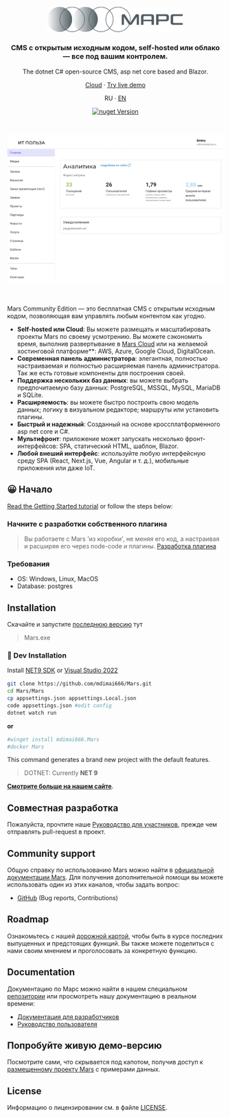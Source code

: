 <p align="center">
  <a href="https://Mars-dotnet.org/#gh-light-mode-only">
    <img src="assets/mars-logo.svg" width="318px" alt="Mars logo" />
  </a>
  <!-- <a href="https://Mars-dotnet.org/#gh-dark-mode-only">
    <img src="assets/mars-logo.svg" width="318px" alt="Mars logo" />
  </a> -->
</p>

<h3 align="center">CMS с открытым исходным кодом, self-hosted или облако — все под вашим контролем.</h3>

<p align="center">The dotnet C# open-source CMS, asp net core based and Blazor.</p>
<p align="center"><a href="https://cloud.Mars-dotnet.org/signups?source=github1">Cloud</a> · <a href="https://Mars-dotnet.org/demo">Try live demo</a></p>

<p align="center">
  <span href="">RU</span> · 
  <a href="https://cloud.Mars-dotnet.org/signups?source=github1">EN</a>
</p>

<p align="center">
  <a href="https://www.nuget.org/packages/mdimai666.Mars.Core">
    <img src="https://img.shields.io/nuget/v/mdimai666.Mars.Core" alt="nuget Version" />
  </a>
</p>

<br>

<p align="center">
  <a href="https://Mars-dotnet.org">
    <img src="assets/Mars_gif.gif" alt="Administration panel" />
  </a>
</p>

<br>

Mars Community Edition — это бесплатная CMS с открытым исходным кодом, позволяющая вам управлять любым контентом как угодно.

- **Self-hosted или Cloud**: Вы можете размещать и масштабировать проекты Mars по своему усмотрению. Вы можете сэкономить время, выполнив развертывание в [Mars Cloud](https://cloud.Mars-dotnet.org/signups?source=github1) или на желаемой хостинговой платформе\*\*: AWS, Azure, Google Cloud, DigitalOcean.
- **Современная панель администратора**: элегантная, полностью настраиваемая и полностью расширяемая панель администратора. Так же есть готовые компоненты для построения своей.
- **Поддержка нескольких баз данных**: вы можете выбрать предпочитаемую базу данных: PostgreSQL, MSSQL, MySQL, MariaDB и SQLite.
- **Расширяемость**: вы можете быстро построить свою модель данных; логику в визуальном редакторе; маршруты или установить плагины.
- **Быстрый и надежный**: Созданный на основе кроссплатформенного asp net core и С#. 
- **Мультифронт**: приложение может запускать несколько фронт-интерфейсов: SPA, статический HTML, шаблон, Blazor.
- **Любой внеший интерфейс**: используйте любую интерфейсную среду SPA (React, Next.js, Vue, Angular и т. д.), мобильные приложения или даже IoT.

## 😀 Начало

<a href="https://docs.Mars-dotnet.org/developer-docs/latest/getting-started/quick-start.html" target="_blank">Read the Getting Started tutorial</a> or follow the steps below:

### Начните с разработки собственного плагина
> Вы работаете с Mars 'из коробки', не меняя его код, а настраивая и расширяя его через node-code и плагины.
[Разработка плагина](https://github.com/mdimai666/MyMarsPlugin)

### Требования
 - OS: Windows, Linux, MacOS
 - Database: postgres 

## Installation

Скачайте и запустите [последнюю версию](https://github.com/mdimai666/Mars/releases) тут

> Mars.exe

### 🚀 Dev Installation

Install [NET9 SDK](https://dotnet.microsoft.com/en-us/download) or [Visual Studio 2022](https://visualstudio.microsoft.com/ru/vs/community/)

```bash
git clone https://github.com/mdimai666/Mars.git
cd Mars/Mars
cp appsettings.json appsettings.Local.json
code appsettings.json #edit config
dotnet watch run
```

**or**

```bash
#winget install mdimai666.Mars
#docker Mars
```

This command generates a brand new project with the default features.

> DOTNET: Currently **NET 9**

**[Смотрите больше на нашем сайте](https://Mars-dotnet.org/overview)**.

## Совместная разработка

Пожалуйста, прочтите наше [Руководство для участников](./CONTRIBUTING.md), прежде чем отправлять pull-request в проект.

## Community support

Общую справку по использованию Mars можно найти в [официальной документации Mars](https://docs.Mars-dotnet.org). Для получения дополнительной помощи вы можете использовать один из этих каналов, чтобы задать вопрос:

- [GitHub](https://github.com/Mars/Mars) (Bug reports, Contributions)
<!-- - [Community Forum](https://forum.Mars-dotnet.org) (Questions and Discussions) -->
<!-- - [Feedback section](https://feedback.Mars-dotnet.org) (Roadmap, Feature requests) -->
<!-- - [YouTube Channel](https://www.youtube.com/Mars) (Learn from Video Tutorials) -->

## Roadmap

Ознакомьтесь с нашей [дорожной картой](https://Mars-dotnet.org/roadmap), чтобы быть в курсе последних выпущенных и предстоящих функций. Вы также можете поделиться с нами своим мнением и проголосовать за конкретную функцию.

## Documentation

Документацию по Марс можно найти в нашем специальном [репозитории](https://github.com/mdimai666/Mars/documentation) или просмотреть нашу документацию в реальном времени:

- [Документация для разработчиков](https://docs.Mars-dotnet.org/developer-docs/latest/getting-started/introduction.html)
- [Руководство пользователя](https://docs.Mars-dotnet.org/user-docs/latest/getting-started/introduction.html)

## Попробуйте живую демо-версию

Посмотрите сами, что скрывается под капотом, получив доступ к [размещенному проекту Mars](https://Mars-dotnet.orgnn/demo) с примерами данных.

## License

Информацию о лицензировании см. в файле [LICENSE](./LICENSE).
